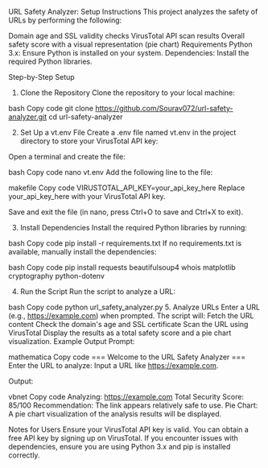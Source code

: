 URL Safety Analyzer: Setup Instructions
This project analyzes the safety of URLs by performing the following:

Domain age and SSL validity checks
VirusTotal API scan results
Overall safety score with a visual representation (pie chart)
Requirements
Python 3.x: Ensure Python is installed on your system.
Dependencies: Install the required Python libraries.

Step-by-Step Setup
1. Clone the Repository
Clone the repository to your local machine:

bash
Copy code
git clone https://github.com/Sourav072/url-safety-analyzer.git
cd url-safety-analyzer

2. Set Up a vt.env File
Create a .env file named vt.env in the project directory to store your VirusTotal API key:

Open a terminal and create the file:

bash
Copy code
nano vt.env
Add the following line to the file:

makefile
Copy code
VIRUSTOTAL_API_KEY=your_api_key_here
Replace your_api_key_here with your VirusTotal API key.

Save and exit the file (in nano, press Ctrl+O to save and Ctrl+X to exit).

3. Install Dependencies
Install the required Python libraries by running:

bash
Copy code
pip install -r requirements.txt
If no requirements.txt is available, manually install the dependencies:

bash
Copy code
pip install requests beautifulsoup4 whois matplotlib cryptography python-dotenv

4. Run the Script
Run the script to analyze a URL:

bash
Copy code
python url_safety_analyzer.py
5. Analyze URLs
Enter a URL (e.g., https://example.com) when prompted.
The script will:
Fetch the URL content
Check the domain's age and SSL certificate
Scan the URL using VirusTotal
Display the results as a total safety score and a pie chart visualization.
Example Output
Prompt:

mathematica
Copy code
=== Welcome to the URL Safety Analyzer ===
Enter the URL to analyze:
Input a URL like https://example.com.

Output:

vbnet
Copy code
Analyzing: https://example.com
Total Security Score: 85/100
Recommendation: The link appears relatively safe to use.
Pie Chart: A pie chart visualization of the analysis results will be displayed.

Notes for Users
Ensure your VirusTotal API key is valid. You can obtain a free API key by signing up on VirusTotal.
If you encounter issues with dependencies, ensure you are using Python 3.x and pip is installed correctly.
